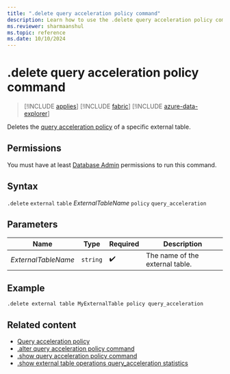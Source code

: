 ```yaml
---
title: ".delete query acceleration policy command"
description: Learn how to use the .delete query acceleration policy command to accelerate queries over external delta tables.
ms.reviewer: sharmaanshul
ms.topic: reference
ms.date: 10/10/2024
---
```

# .delete query acceleration policy command

> [!INCLUDE [applies](../includes/applies-to-version/applies.md)] [!INCLUDE [fabric](../includes/applies-to-version/fabric.md)] [!INCLUDE [azure-data-explorer](../includes/applies-to-version/azure-data-explorer.md)]

Deletes the [query acceleration policy](query-acceleration-policy.md) of a specific external table.

## Permissions

You must have at least [Database Admin](../access-control/role-based-access-control.md) permissions to run this command.

## Syntax

`.delete` `external` `table` *ExternalTableName* `policy` `query_acceleration`

## Parameters

| Name                | Type     | Required           | Description                     |
| ------------------- | -------- | ------------------ | ------------------------------- |
| *ExternalTableName* | `string` | :heavy_check_mark: | The name of the external table. |

## Example

```Kusto
.delete external table MyExternalTable policy query_acceleration
```

## Related content

* [Query acceleration policy](query-acceleration-policy.md)
* [.alter query acceleration policy command](alter-query-acceleration-policy-command.md)
* [.show query acceleration policy command](show-query-acceleration-policy-command.md)
* [.show external table operations query_acceleration statistics](show-external-table-operations-query-acceleration-statistics.md)